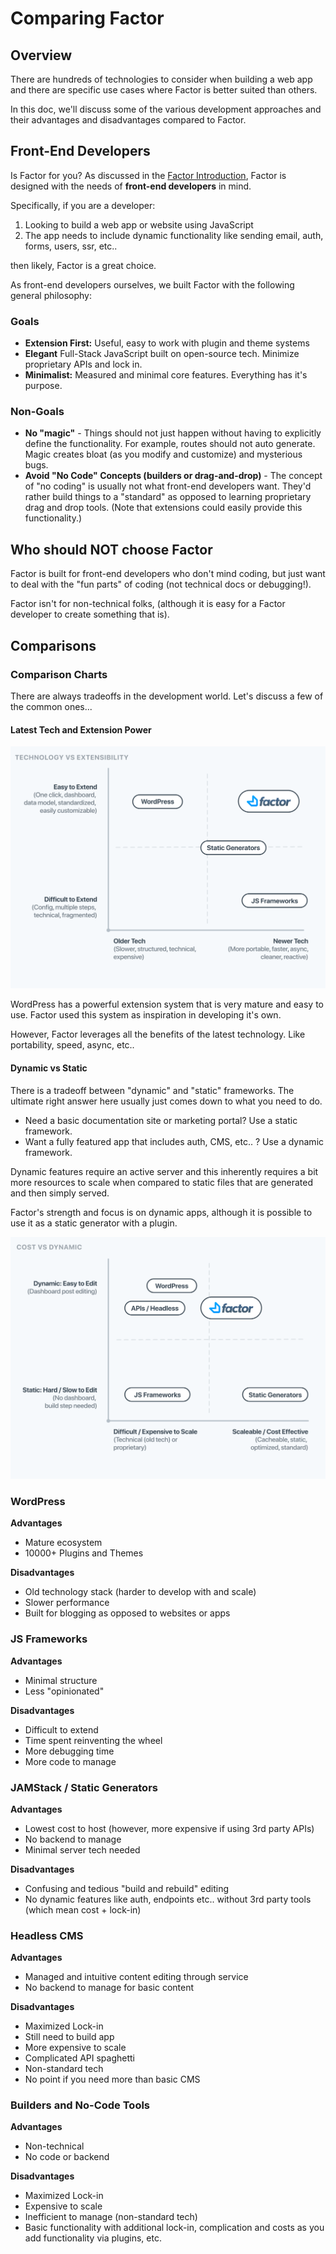 # Comparing Factor

## Overview

There are hundreds of technologies to consider when building a web app and there are specific use cases where Factor is better suited than others.

In this doc, we'll discuss some of the various development approaches and their advantages and disadvantages compared to Factor.

## Front-End Developers

Is Factor for you? As discussed in the [Factor Introduction](./), Factor is designed with the needs of **front-end developers** in mind.

Specifically, if you are a developer:

1. Looking to build a web app or website using JavaScript
2. The app needs to include dynamic functionality like sending email, auth, forms, users, ssr, etc..

then likely, Factor is a great choice.

As front-end developers ourselves, we built Factor with the following general philosophy:

### Goals

- **Extension First:** Useful, easy to work with plugin and theme systems
- **Elegant** Full-Stack JavaScript built on open-source tech. Minimize proprietary APIs and lock in.
- **Minimalist:** Measured and minimal core features. Everything has it's purpose.

### Non-Goals

- **No "magic"** - Things should not just happen without having to explicitly define the functionality. For example, routes should not auto generate. Magic creates bloat (as you modify and customize) and mysterious bugs.
- **Avoid "No Code" Concepts (builders or drag-and-drop)** - The concept of "no coding" is usually not what front-end developers want. They'd rather build things to a "standard" as opposed to learning proprietary drag and drop tools. (Note that extensions could easily provide this functionality.)

## Who should NOT choose Factor

Factor is built for front-end developers who don't mind coding, but just want to deal with the "fun parts" of coding (not technical docs or debugging!).

Factor isn't for non-technical folks, (although it is easy for a Factor developer to create something that is).

## Comparisons

### Comparison Charts

There are always tradeoffs in the development world. Let's discuss a few of the common ones...

#### Latest Tech and Extension Power

![Extensibility vs Tech](./img/comparison-tech.svg)

WordPress has a powerful extension system that is very mature and easy to use. Factor used this system as inspiration in developing it's own.

However, Factor leverages all the benefits of the latest technology. Like portability, speed, async, etc..

#### Dynamic vs Static

There is a tradeoff between "dynamic" and "static" frameworks. The ultimate right answer here usually just comes down to what you need to do.

- Need a basic documentation site or marketing portal? Use a static framework.
- Want a fully featured app that includes auth, CMS, etc.. ? Use a dynamic framework.

Dynamic features require an active server and this inherently requires a bit more resources to scale when compared to static files that are generated and then simply served.

Factor's strength and focus is on dynamic apps, although it is possible to use it as a static generator with a plugin.

![Cost of Scaling vs Dynamic Features](./img/comparison-cost-dynamic.svg)

### WordPress

**Advantages**

- Mature ecosystem
- 10000+ Plugins and Themes

**Disadvantages**

- Old technology stack (harder to develop with and scale)
- Slower performance
- Built for blogging as opposed to websites or apps

### JS Frameworks

**Advantages**

- Minimal structure
- Less "opinionated"

**Disadvantages**

- Difficult to extend
- Time spent reinventing the wheel
- More debugging time
- More code to manage

### JAMStack / Static Generators

**Advantages**

- Lowest cost to host (however, more expensive if using 3rd party APIs)
- No backend to manage
- Minimal server tech needed

**Disadvantages**

- Confusing and tedious "build and rebuild" editing
- No dynamic features like auth, endpoints etc.. without 3rd party tools (which mean cost + lock-in)

### Headless CMS

**Advantages**

- Managed and intuitive content editing through service
- No backend to manage for basic content

**Disadvantages**

- Maximized Lock-in
- Still need to build app
- More expensive to scale
- Complicated API spaghetti
- Non-standard tech
- No point if you need more than basic CMS

### Builders and No-Code Tools

**Advantages**

- Non-technical
- No code or backend

**Disadvantages**

- Maximized Lock-in
- Expensive to scale
- Inefficient to manage (non-standard tech)
- Basic functionality with additional lock-in, complication and costs as you add functionality via plugins, etc.
